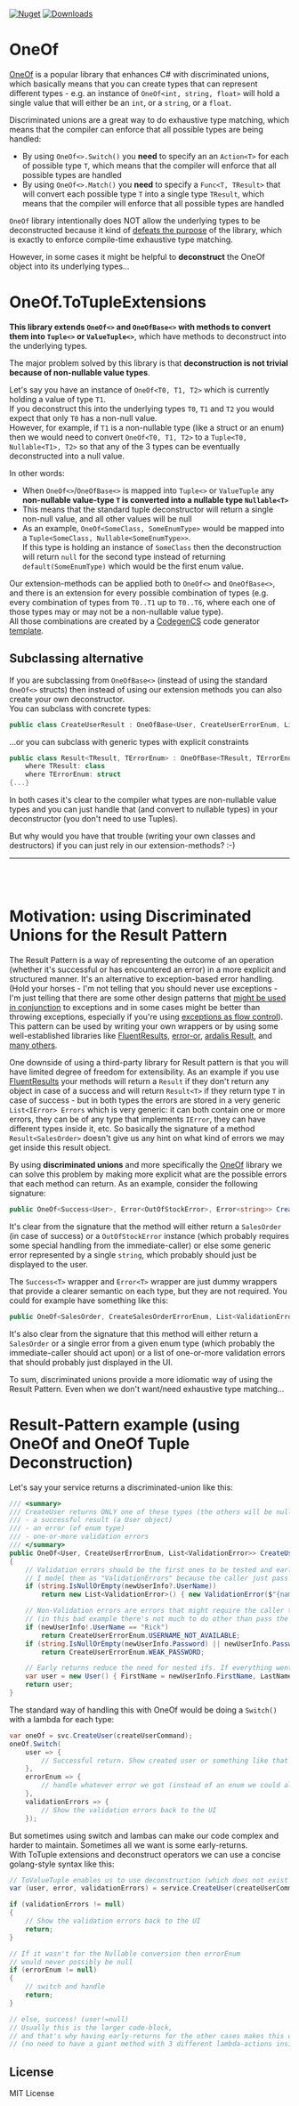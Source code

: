 [![Nuget](https://img.shields.io/nuget/v/OneOf.ToTupleExtensions?label=OneOf.ToTupleExtensions)](https://www.nuget.org/packages/OneOf.ToTupleExtensions)
[![Downloads](https://img.shields.io/nuget/dt/OneOf.ToTupleExtensions.svg)](https://www.nuget.org/packages/OneOf.ToTupleExtensions)

# OneOf

[OneOf](https://github.com/mcintyre321/OneOf/) is a popular library that enhances C# with discriminated unions, which basically means that you can create types that can represent different types - e.g. an instance of  `OneOf<int, string, float>` will hold a single value that will either be an `int`, or a `string`, or a `float`.

Discriminated unions are a great way to do exhaustive type matching, which means that the compiler can enforce that all possible types are being handled:
- By using `OneOf<>.Switch()` you **need** to specify an an `Action<T>` for each of possible type `T`, which means that the compiler will enforce that all possible types are handled
- By using `OneOf<>.Match()` you **need** to specify a `Func<T, TResult>` that will convert each possible type `T` into a single type `TResult`, which means that  the compiler will enforce that all possible types are handled

`OneOf` library intentionally does NOT allow the underlying types to be deconstructed because it kind of [defeats the purpose](https://github.com/mcintyre321/OneOf/pull/114) of the library, which is exactly to enforce compile-time exhaustive type matching.

However, in some cases it might be helpful to **deconstruct** the OneOf object into its underlying types...

# OneOf.ToTupleExtensions

**This library extends `OneOf<>` and `OneOfBase<>` with methods to convert them into `Tuple<>` or `ValueTuple<>`**, which have methods to deconstruct into the underlying types.

The major problem solved by this library is that **deconstruction is not trivial because of non-nullable value types**.

Let's say you have an instance of `OneOf<T0, T1, T2>` which is currently holding a value of type `T1`.  
If you deconstruct this into the underlying types `T0`, `T1` and `T2` you would expect that only `T0` has a non-null value.  
However, for example, if `T1` is a non-nullable type (like a struct or an enum) then we would need to convert `OneOf<T0, T1, T2>` to a `Tuple<T0, Nullable<T1>, T2>` so that any of the 3 types can be eventually deconstructed into a null value.

In other words: 
- When `OneOf<>`/`OneOfBase<>` is mapped into `Tuple<>` or `ValueTuple` any **non-nullable value-type `T` is converted into a nullable type `Nullable<T>`**
- This means that the standard tuple deconstructor will return a single non-null value, and all other values will be null
- As an example, `OneOf<SomeClass, SomeEnumType>` would be mapped into a `Tuple<SomeClass, Nullable<SomeEnumType>>`.  
  If this type is holding an instance of `SomeClass` then the deconstruction will return `null` for the second type instead of returning `default(SomeEnumType)` which would be the first enum value.

Our extension-methods can be applied both to `OneOf<>` and `OneOfBase<>`, and there is an extension for every possible combination of types (e.g. every combination of types from `T0..T1` up to `T0..T6`, where each one of those types may or may not be a non-nullable value type).  
All those combinations are created by a [CodegenCS](https://github.com/Drizin/CodegenCS) code generator [template](/src/CodeGenerator/GeneratorTemplate.cs).

## Subclassing alternative

If you are subclassing from `OneOfBase<>` (instead of using the standard `OneOf<>` structs) then instead of using our extension methods you can also create your own deconstructor.  
You can subclass with concrete types:
```cs
public class CreateUserResult : OneOfBase<User, CreateUserErrorEnum, List<ValidationError> {...}
```

...or you can subclass with generic types with explicit constraints
```cs
public class Result<TResult, TErrorEnum> : OneOfBase<TResult, TErrorEnum, List<ValidationError>>
    where TResult: class
    where TErrorEnum: struct
{...}
```

In both cases it's clear to the compiler what types are non-nullable value types and you can just handle that (and convert to nullable types) in your deconstructor (you don't need to use Tuples).

But why would you have that trouble (writing your own classes and destructors) if you can just rely in our extension-methods? :-) 



<hr>
<br/>
<br/>


# Motivation: using Discriminated Unions for the Result Pattern

The Result Pattern is a way of representing the outcome of an operation (whether it's successful or has encountered an error) in a more explicit and structured manner. It's an alternative to exception-based error handling. (Hold your horses - I'm not telling that you should never use exceptions - I'm just telling that there are some other design patterns that [might be used in conjunction](https://stackoverflow.com/a/46823898/3606250) to exceptions and in some cases might be better than throwing exceptions, especially if you're using [exceptions as flow control](https://www.youtube.com/watch?v=E3dU9Y1CsnI)). This pattern can be used by writing your own wrappers or by using some well-established libraries like [FluentResults](https://github.com/altmann/FluentResults), [error-or](https://github.com/amantinband/error-or), [ardalis Result](https://github.com/ardalis/Result), and [many others](https://github.com/youssefsell/Result.net). 

One downside of using a third-party library for Result pattern is that you will have limited degree of freedom for extensibility. As an example if you use [FluentResults](https://github.com/altmann/FluentResults) your methods will return a `Result` if they don't return any object in case of a success and will return `Result<T>` if they return type `T` in case of success - but in both types the errors are stored in a very generic `List<IError> Errors` which is very generic: it can both contain one or more errors, they can be of any type that implements `IError`, they can have different types inside it, etc. So basically the signature of a method `Result<SalesOrder>` doesn't give us any hint on what kind of errors we may get inside this result object.

By using **discriminated unions** and more specifically the [OneOf](https://github.com/mcintyre321/OneOf/) library we can solve this problem by making more explicit what are the possible errors that each method can return. As an example, consider the following signature:

```cs
public OneOf<Success<User>, Error<OutOfStockError>, Error<string>> CreateSalesOrder(SalesOrder order)
```

It's clear from the signature that the method will either return a `SalesOrder` (in case of success) or a `OutOfStockError` instance (which probably requires some special handling from the immediate-caller) or else some generic error represented by a single `string`, which probably should just be displayed to the user.

The `Success<T>` wrapper and `Error<T>` wrapper are just dummy wrappers that provide a clearer semantic on each type, but they are not required. You could for example have something like this:

```cs
public OneOf<SalesOrder, CreateSalesOrderErrorEnum, List<ValidationError>> CreateSalesOrder(SalesOrder order)
```

It's also clear from the signature that this method will either return a `SalesOrder` or a single error from a given enum type (which probably the immediate-caller should act upon) or a list of one-or-more validation errors that should probably just displayed in the UI.

To sum, discriminated unions provide a more idiomatic way of using the Result Pattern. Even when we don't want/need exhaustive type matching...


# Result-Pattern example (using OneOf and OneOf Tuple Deconstruction)

Let's say your service returns a discriminated-union like this:

```cs
/// <summary>
/// CreateUser returns ONLY one of these types (the others will be null): 
/// - a successful result (a User object)
/// - an error (of enum type) 
/// - one-or-more validation errors
/// </summary>
public OneOf<User, CreateUserErrorEnum, List<ValidationError>> CreateUser(CreateUserDTO newUserInfo)
{
    // Validation errors should be the first ones to be tested and early return
    // I model them as "ValidationErrors" because the caller just pass those errors back to the UI, doesn't act upon them
    if (string.IsNullOrEmpty(newUserInfo?.UserName))
        return new List<ValidationError>() { new ValidationError($"{nameof(newUserInfo.UserName)} is required") };

    // Non-Validation errors are errors that might require the caller to act based on the errors
    // (in this bad example there's not much to do other than pass the message to the user, but you get the idea - caller could SWITCH upon the enum and act)
    if (newUserInfo!.UserName == "Rick")
        return CreateUserErrorEnum.USERNAME_NOT_AVAILABLE;
    if (string.IsNullOrEmpty(newUserInfo.Password) || newUserInfo.Password.Length < 8)
        return CreateUserErrorEnum.WEAK_PASSWORD;

    // Early returns reduce the need for nested ifs. If everything went fine we return the resulting object
    var user = new User() { FirstName = newUserInfo.FirstName, LastName = newUserInfo.LastName, UserName = newUserInfo.UserName };
    return user;
}
```

The standard way of handling this with OneOf would be doing a `Switch()` with a lambda for each type:

```cs
var oneOf = svc.CreateUser(createUserCommand);
oneOf.Switch(
    user => {
        // Successful return. Show created user or something like that
    },
    errorEnum => {
        // handle whatever error we got (instead of an enum we could also get individual types for each possible error)
    },
    validationErrors => {
        // Show the validation errors back to the UI
    });
```

But sometimes using switch and lambas can make our code complex and harder to maintain. Sometimes all we want is some early-returns.  
With ToTuple extensions and deconstruct operators we can use a concise golang-style syntax like this:


```cs
// ToValueTuple enables us to use deconstruction (which does not exist in OneOf library)
var (user, error, validationErrors) = service.CreateUser(createUserCommand).ToValueTuple();

if (validationErrors != null)
{
    // Show the validation errors back to the UI
    return;
}

// If it wasn't for the Nullable conversion then errorEnum
// would never possibly be null
if (errorEnum != null)
{
    // switch and handle
    return;
}

// else, success! (user!=null)
// Usually this is the larger code-block, 
// and that's why having early-returns for the other cases makes this code cleaner and easy to maintain!
// (no need to have a giant method with 3 different lambda-actions inside it)
```

<!--
The style above is based in golang syntax and guidelines:

- Regular expected error situations are handled with error results
- **fatal unexpected situations** are handled with **"panic"**  (pretty much like Exceptions in C#/Java)
- This encourages you to explicitly check for errors where they occur, as opposed to the paradigm that expects you to throw (and catch) exceptions even for expected errors.
- Since the language has this clear distinction between exceptions and return errors, it has some [conventions and constructs for error handling](https://blog.golang.org/error-handling-and-go) that allows developers to easily (and concisely) get and test errors.
- Basically, all functions where errors are expected to happen should always return an error object, and if the function is also expected to return some other object (in case of success) then it should use [**multiple return values**](https://gobyexample.com/multiple-return-values) so that it can simultaneously return both the expected result objects (at the first position) and then return the possible errors (at the last position)
- **Multiple return values** makes the code more concise. By receiving the error as a regular return value our error handling becomes **less verbose**, **more explicit**, and **easier to read** since it uses regular if/else statements.
- When returning multiple parameters **the return should always be ONE OR ANOTHER**, meaning that if there's an error you can expect that the other object is null, and vice-versa. This simple convention makes error handling much easier.

Last, another major benefit of explicitly returning error codes is that **exceptions can easily be ignored while it's much harder to ignore errors if your methods force you to receive the returned error**. Returning codes obviously don't allow us to bubble-up automatically (as exceptions do), but the idea is exactly that - you want to check (and act) on your errors right where they occur.
-->



## License
MIT License


